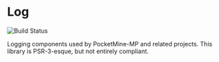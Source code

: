 # Log
![Build Status](https://github.com/pmmp/Log/workflows/Run%20PHP/badge.svg?branch=master)

Logging components used by PocketMine-MP and related projects.
This library is PSR-3-esque, but not entirely compliant.

